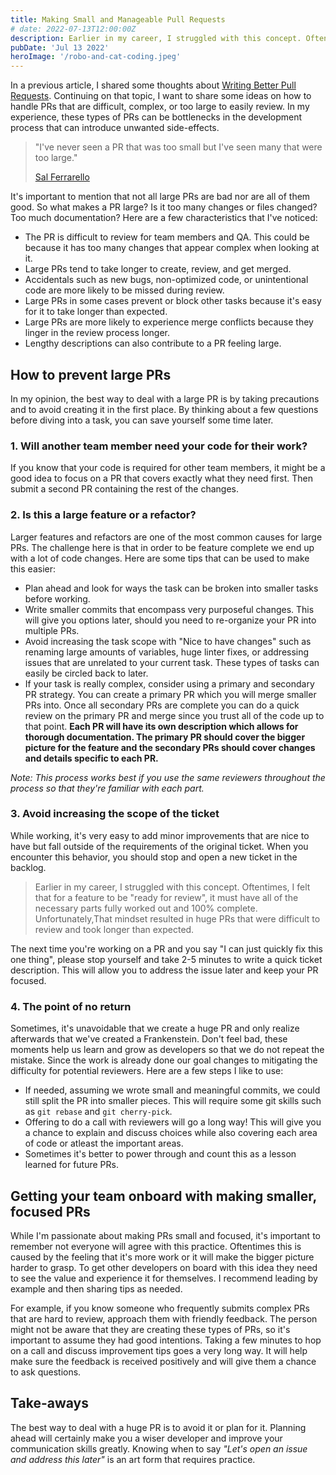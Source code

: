 ```yaml
---
title: Making Small and Manageable Pull Requests
# date: 2022-07-13T12:00:00Z
description: Earlier in my career, I struggled with this concept. Oftentimes, I felt that for a feature to be "ready for review", it must have all of the necessary parts fully worked out and 100% complete.
pubDate: 'Jul 13 2022'
heroImage: '/robo-and-cat-coding.jpeg'
---
```


In a previous article, I shared some thoughts about [Writing Better Pull Requests](https://micheal.dev/blog/writing-better-pull-requests). Continuing on that topic, I want to share some ideas on how to handle PRs that are difficult, complex, or too large to easily review. In my experience, these types of PRs can be bottlenecks in the development process that can introduce unwanted side-effects.

> "I've never seen a PR that was too small but I've seen many that were too large."
>
> [Sal Ferrarello](https://twitter.com/salcode)

It's important to mention that not all large PRs are bad nor are all of them good. So what makes a PR large? Is it too many changes or files changed? Too much documentation? Here are a few characteristics that I've noticed:

- The PR is difficult to review for team members and QA. This could be because it has too many changes that appear complex when looking at it.
- Large PRs tend to take longer to create, review, and get merged.
- Accidentals such as new bugs, non-optimized code, or unintentional code are more likely to be missed during review.
- Large PRs in some cases prevent or block other tasks because it's easy for it to take longer than expected.
- Large PRs are more likely to experience merge conflicts because they linger in the review process longer.
- Lengthy descriptions can also contribute to a PR feeling large.

## How to prevent large PRs

In my opinion, the best way to deal with a large PR is by taking precautions and to avoid creating it in the first place. By thinking about a few questions before diving into a task, you can save yourself some time later.

### 1. Will another team member need your code for their work?

If you know that your code is required for other team members, it might be a good idea to focus on a PR that covers exactly what they need first. Then submit a second PR containing the rest of the changes.

### 2. Is this a large feature or a refactor?

Larger features and refactors are one of the most common causes for large PRs. The challenge here is that in order to be feature complete we end up with a lot of code changes. Here are some tips that can be used to make this easier:

- Plan ahead and look for ways the task can be broken into smaller tasks before working.
- Write smaller commits that encompass very purposeful changes. This will give you options later, should you need to re-organize your PR into multiple PRs.
- Avoid increasing the task scope with "Nice to have changes" such as renaming large amounts of variables, huge linter fixes, or addressing issues that are unrelated to your current task. These types of tasks can easily be circled back to later.
- If your task is really complex, consider using a primary and secondary PR strategy. You can create a primary PR which you will merge smaller PRs into. Once all secondary PRs are complete you can do a quick review on the primary PR and merge since you trust all of the code up to that point. **Each PR will have its own description which allows for thorough documentation. The primary PR should cover the bigger picture for the feature and the secondary PRs should cover changes and details specific to each PR.**

_Note: This process works best if you use the same reviewers throughout the process so that they're familiar with each part._

### 3. Avoid increasing the scope of the ticket

While working, it's very easy to add minor improvements that are nice to have but fall outside of the requirements of the original ticket. When you encounter this behavior, you should stop and open a new ticket in the backlog.

> Earlier in my career, I struggled with this concept. Oftentimes, I felt that for a feature to be "ready for review", it must have all of the necessary parts fully worked out and 100% complete. Unfortunately,That mindset resulted in huge PRs that were difficult to review and took longer than expected.

The next time you're working on a PR and you say "I can just quickly fix this one thing", please stop yourself and take 2-5 minutes to write a quick ticket description. This will allow you to address the issue later and keep your PR focused.

### 4. The point of no return

Sometimes, it's unavoidable that we create a huge PR and only realize afterwards that we've created a Frankenstein. Don't feel bad, these moments help us learn and grow as developers so that we do not repeat the mistake. Since the work is already done our goal changes to mitigating the difficulty for potential reviewers. Here are a few steps I like to use:

- If needed, assuming we wrote small and meaningful commits, we could still split the PR into smaller pieces. This will require some git skills such as `git rebase` and `git cherry-pick`.
- Offering to do a call with reviewers will go a long way! This will give you a chance to explain and discuss choices while also covering each area of code or atleast the important areas.
- Sometimes it's better to power through and count this as a lesson learned for future PRs.

## Getting your team onboard with making smaller, focused PRs

While I'm passionate about making PRs small and focused, it's important to remember not everyone will agree with this practice. Oftentimes this is caused by the feeling that it's more work or it will make the bigger picture harder to grasp. To get other developers on board with this idea they need to see the value and experience it for themselves. I recommend leading by example and then sharing tips as needed.

For example, if you know someone who frequently submits complex PRs that are hard to review, approach them with friendly feedback. The person might not be aware that they are creating these types of PRs, so it's important to assume they had good intentions. Taking a few minutes to hop on a call and discuss improvement tips goes a very long way. It will help make sure the feedback is received positively and will give them a chance to ask questions.

## Take-aways

The best way to deal with a huge PR is to avoid it or plan for it. Planning ahead will certainly make you a wiser developer and improve your communication skills greatly. Knowing when to say _"Let's open an issue and address this later"_ is an art form that requires practice.
